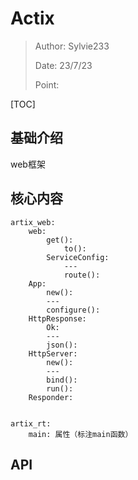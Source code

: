 # Actix

> Author: Sylvie233
>
> Date: 23/7/23
>
> Point: 

[TOC]

## 基础介绍

web框架







## 核心内容

```
artix_web:
	web:
		get():
			to():
		ServiceConfig:
			---
			route():
	App:
		new():
		---
		configure():
	HttpResponse:
		Ok:
		---
		json():
	HttpServer:
		new():
		---
		bind():
		run():
	Responder:


artix_rt:
	main: 属性（标注main函数）
```













## API







